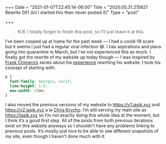 +++
Date = "2021-01-07T22:45:14-06:00"
Title = "2020.05.31.215621 Rewrite 001 (lol I started this then never posted it)"
Type = "post"

+++

> N.B. I totally forgot to finish this post, so I'll just leave it at this.

I’ve been cooped up at home for the past week — I had a covid-19 scare but it seems I just had a regular viral infection 😅. I has aspirations and plans going into quarantine in March, but I’ve not experienced this as much. I finally got the rewrite of my website up today though — I was inspired by [Frank Chimero’s](https://frankchimero.com) series about his [experience](https://frankchimero.com/blog/2019/redesign/) rewriting his website. I took his concept of starting with:

```css
p {
  font-family: Georgia, serif;
  line-height: 1.5;
  max-width: 33em;
}
```

I also moved the previous versions of my website to https://v1.jasik.xyz and https://v2.jasik.xyz a la [Chris Krycho](https://v4.chriskrycho.com/2019/my-final-round-of-url-rewrites-ever.html). I’m still serving my main site as https://jasik.xyz so I’m not exactly doing this whole idea at the moment, but I think it’s a good first step. All of the posts from both previous iterations exist on this website anyways so I shouldn’t have any problems linking to previous posts. It’s mostly just nice to be able to see different snapshots of my site, even though I haven’t done much with it.
